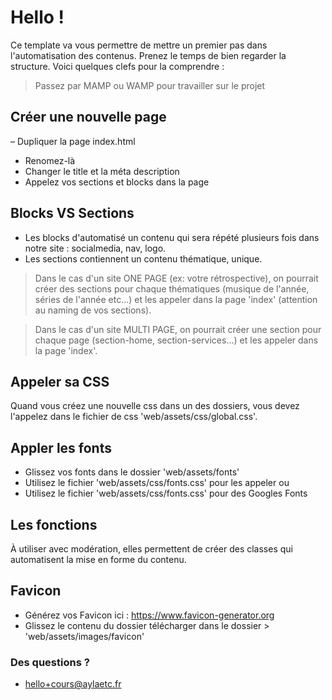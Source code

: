 # Hello !

Ce template va vous permettre de mettre un premier pas dans l'automatisation des contenus. 
Prenez le temps de bien regarder la structure. Voici quelques clefs pour la comprendre :

> Passez par MAMP ou WAMP pour travailler sur le projet

## Créer une nouvelle page

– Dupliquer la page index.html
- Renomez-là 
- Changer le title et la méta description
- Appelez vos sections et blocks dans la page


## Blocks VS Sections

- Les blocks d'automatisé un contenu qui sera répété plusieurs fois dans notre site : socialmedia, nav, logo.
- Les sections contiennent un contenu thématique, unique.
 
> Dans le cas d'un site ONE PAGE (ex: votre rétrospective), on pourrait créer des sections pour chaque  thématiques (musique de l'année, séries de l'année etc...) et les appeler dans la page 'index' (attention au naming de vos sections).

> Dans le cas d'un site MULTI PAGE, on pourrait créer une section pour chaque page (section-home, section-services...) et les appeler dans la page 'index'.


## Appeler sa CSS 

Quand vous créez une nouvelle css dans un des dossiers, vous devez l'appelez dans le fichier de css 'web/assets/css/global.css'.


## Appler les fonts

- Glissez vos fonts dans le dossier 'web/assets/fonts'
- Utilisez le fichier 'web/assets/css/fonts.css' pour les appeler
ou
- Utilisez le fichier 'web/assets/css/fonts.css' pour des Googles Fonts


## Les fonctions

À utiliser avec modération, elles permettent de créer des classes qui automatisent la mise en forme du contenu.


## Favicon

- Générez vos Favicon ici : https://www.favicon-generator.org
- Glissez le contenu du dossier télécharger dans le dossier > 'web/assets/images/favicon'


### Des questions ? 
* hello+cours@aylaetc.fr
